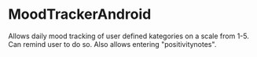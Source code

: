 # MoodTrackerAndroid
Allows daily mood tracking of user defined kategories on a scale from 1-5. Can remind user to do so. Also allows entering "positivitynotes".
